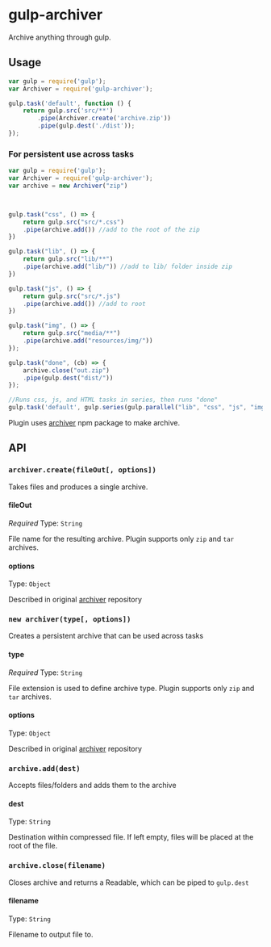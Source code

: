 # gulp-archiver
Archive anything through gulp. 

## Usage

```js
var gulp = require('gulp');
var Archiver = require('gulp-archiver');

gulp.task('default', function () {
	return gulp.src('src/**')
		.pipe(Archiver.create('archive.zip'))
		.pipe(gulp.dest('./dist'));
});
```
### For persistent use across tasks

```js
var gulp = require('gulp');
var Archiver = require('gulp-archiver');
var archive = new Archiver("zip")



gulp.task("css", () => {
	return gulp.src("src/*.css")
	.pipe(archive.add()) //add to the root of the zip
})

gulp.task("lib", () => {
	return gulp.src("lib/**")
	.pipe(archive.add("lib/")) //add to lib/ folder inside zip
})

gulp.task("js", () => {
	return gulp.src("src/*.js")
	.pipe(archive.add()) //add to root
})

gulp.task("img", () => {
    return gulp.src("media/**")
    .pipe(archive.add("resources/img/")) 
});

gulp.task("done", (cb) => {
	archive.close("out.zip")
	.pipe(gulp.dest("dist/"))
});

//Runs css, js, and HTML tasks in series, then runs "done"
gulp.task('default', gulp.series(gulp.parallel("lib", "css", "js", "img"), "done"));
```

Plugin uses [archiver](https://www.npmjs.org/package/archiver) npm package to make archive. 

## API

### `archiver.create(fileOut[, options])`

Takes files and produces a single archive.

#### fileOut

*Required*
Type: `String`

File name for the resulting archive. Plugin supports only `zip` and `tar` archives.

#### options

Type: `Object`

Described in original [archiver](https://github.com/archiverjs/node-archiver#zip) repository





### `new archiver(type[, options])`

Creates a persistent archive that can be used across tasks

#### type

*Required*
Type: `String`

File extension is used to define archive type. Plugin supports only `zip` and `tar` archives.

#### options

Type: `Object`

Described in original [archiver](https://github.com/archiverjs/node-archiver#zip) repository


### `archive.add(dest)`

Accepts files/folders and adds them to the archive

#### dest

Type: `String`

Destination within compressed file. If left empty, files will be placed at the root of the file.

### `archive.close(filename)`

Closes archive and returns a Readable, which can be piped to `gulp.dest`

#### filename

Type: `String`

Filename to output file to.
